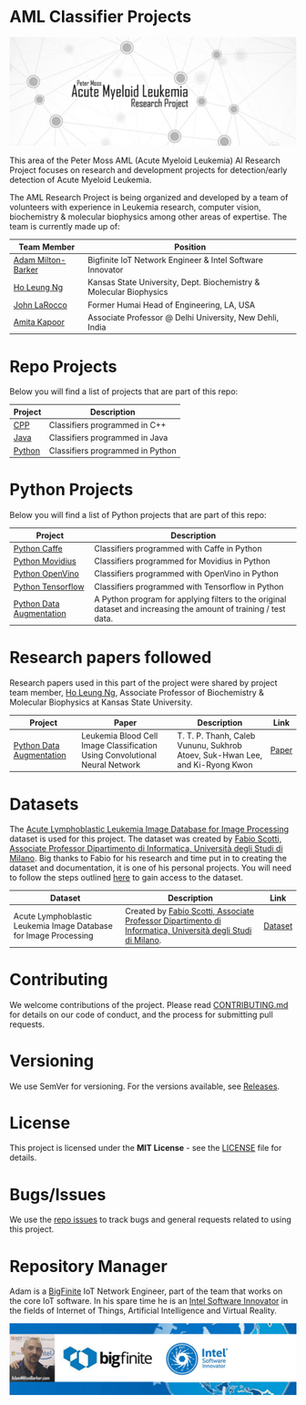# AML Classifier Projects
![Peter Moss AML Classifier Projects](Media/Images/Banner-Social.jpg) 

This area of the Peter Moss AML (Acute Myeloid Leukemia) AI Research Project focuses on research and development projects for detection/early detection of Acute Myeloid Leukemia. 

The AML Research Project is being organized and developed by a team of volunteers with experience in Leukemia research, computer vision, biochemistry & molecular biophysics among other areas of expertise. The team is currently made up of:

| Team Member  | Position |
| ------------- | ------------- |
| [Adam Milton-Barker](https://github.com/AdamMiltonBarker "Adam Milton-Barker")  | Bigfinite IoT Network Engineer & Intel Software Innovator  |
| [Ho Leung Ng](https://github.com/holeung "Ho  Leung Ng")   | Kansas State University, Dept. Biochemistry & Molecular Biophysics |
| [John LaRocco](https://github.com/holeung "John LaRocco")   | Former Humai Head of Engineering, LA, USA |
| [Amita Kapoor](https://github.com/amita-kapoor "Amita Kapoor") | Associate Professor @ Delhi University, New Dehli, India | 

# Repo Projects
Below you will find a list of projects that are part of this repo:

| Project  | Description |
| ------------- | ------------- | 
| [CPP](https://github.com/AMLResearchProject/AML-Classifiers/tree/master/CPP "CPP") | Classifiers programmed in C++ | 
| [Java](https://github.com/AMLResearchProject/AML-Classifiers/tree/master/Python "Java") | Classifiers programmed in Java | 
| [Python](https://github.com/AMLResearchProject/AML-Classifiers/tree/master/Python "Python") | Classifiers programmed in Python | 

# Python Projects
Below you will find a list of Python projects that are part of this repo:

| Project  | Description |
| ------------- | ------------- |
| [Python Caffe](https://github.com/AMLResearchProject/AML-Classifiers/tree/master/Python/_Cafe "Python Caffe") | Classifiers programmed with Caffe in Python | 
| [Python Movidius](https://github.com/AMLResearchProject/AML-Classifiers/tree/master/Python/_Movidius "Python Movidius") | Classifiers programmed for Movidius in Python | 
| [Python OpenVino](https://github.com/AMLResearchProject/AML-Classifiers/tree/master/Python/_OpenVino "Python Caffe") | Classifiers programmed with OpenVino in Python | 
| [Python Tensorflow](https://github.com/AMLResearchProject/AML-Classifiers/tree/master/Python/_Tensorflow "Python Tensorflow") | Classifiers programmed with Tensorflow in Python | 
| [Python Data Augmentation](https://github.com/AdamMiltonBarker/AML-Classifiers/blob/master/Python/Augmentation.ipynb "Python Data Augmentation") | A Python program for applying filters to the original dataset and increasing the amount of training / test data.

# Research papers followed
Research papers used in this part of the project were shared by project team member, [Ho Leung Ng](https://github.com/holeung "Ho  Leung Ng"), Associate Professor of Biochemistry & Molecular Biophysics at Kansas State University. 

| Project | Paper  | Description | Link | 
| ------------- | ------------- | ------------- | ------------- |
| [Python Data Augmentation](https://github.com/AMLResearchProject/AML-Classifiers/tree/master/Python/Augmentation.ipynb "Python Data Augmentation") | Leukemia Blood Cell Image Classification Using Convolutional Neural Network | T. T. P. Thanh, Caleb Vununu, Sukhrob Atoev, Suk-Hwan Lee, and Ki-Ryong Kwon  | [Paper](http://www.ijcte.org/vol10/1198-H0012.pdf "Paper") |

# Datasets
The [Acute Lymphoblastic Leukemia Image Database for Image Processing](https://homes.di.unimi.it/scotti/all/) dataset is used for this project. The dataset was created by [Fabio Scotti, Associate Professor Dipartimento di Informatica, Università degli Studi di Milano](https://homes.di.unimi.it/scotti/). Big thanks to Fabio for his research and time put in to creating the dataset and documentation, it is one of his personal projects. You will need to follow the steps outlined [here](https://homes.di.unimi.it/scotti/all/#download) to gain access to the dataset.

| Dataset  | Description | Link | 
| ------------- | ------------- | ------------- |
| Acute Lymphoblastic Leukemia Image Database for Image Processing | Created by [Fabio Scotti, Associate Professor Dipartimento di Informatica, Università degli Studi di Milano](https://homes.di.unimi.it/scotti/).  | [Dataset](https://homes.di.unimi.it/scotti/all/#download "Dataset") |

# Contributing
We welcome contributions of the project. Please read [CONTRIBUTING.md](https://github.com/AMLResearchProject/AML-Classifiers/blob/master/CONTRIBUTING.md "CONTRIBUTING.md") for details on our code of conduct, and the process for submitting pull requests.

# Versioning
We use SemVer for versioning. For the versions available, see [Releases](https://github.com/AMLResearchProject/AML-Classifiers/releases "Releases").

# License
This project is licensed under the **MIT License** - see the [LICENSE](https://github.com/AMLResearchProject/AML-Classifiers/blob/master/LICENSE "LICENSE") file for details.

# Bugs/Issues
We use the [repo issues](https://github.com/AMLResearchProject/AML-Classifiers/issues "repo issues") to track bugs and general requests related to using this project. 

# Repository Manager
Adam is a [BigFinite](https://www.bigfinite.com "BigFinite") IoT Network Engineer, part of the team that works on the core IoT software. In his spare time he is an [Intel Software Innovator](https://software.intel.com/en-us/intel-software-innovators/overview "Intel Software Innovator") in the fields of Internet of Things, Artificial Intelligence and Virtual Reality.

[![Adam Milton-Barker: BigFinte IoT Network Engineer & Intel® Software Innovator](Media/Images/Adam-Milton-Barker.jpg)](https://github.com/AdamMiltonBarker)